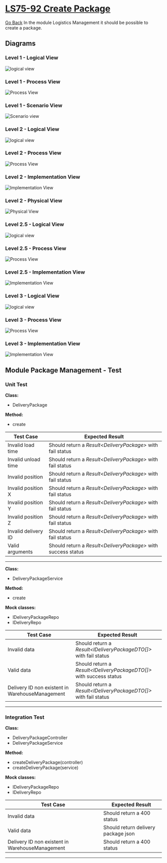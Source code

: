# [LS75-92 Create Package](https://lei-isep-ricardo.atlassian.net/jira/software/projects/LS75/boards/1?selectedIssue=LS75-92)
[Go Back](../../Readme.md)
In the module Logistics Management it should be possible to create a package.
## Diagrams
### Level 1 - Logical View
![logical view](https://bitbucket.org/DoubleRisep/lei-sem5-3na-075/raw/fc793f055d30a42c89541bf87f735ad00ae17ce7/Docs/Diagrams/Level%201/N1-LV.svg)
### Level 1 - Process View
![Process View](https://bitbucket.org/DoubleRisep/lei-sem5-3na-075/raw/fc793f055d30a42c89541bf87f735ad00ae17ce7/Docs/Diagrams/Level%201/Processes/N1-PV-US92.svg)
### Level 1 - Scenario View
![Scenario view](https://bitbucket.org/DoubleRisep/lei-sem5-3na-075/raw/9e20a38813650b235e78ad69d5359d116679f22d/Docs/Diagrams/Level%201/N1-SV.svg)
### Level 2 - Logical View
![logical view](https://bitbucket.org/DoubleRisep/lei-sem5-3na-075/raw/82e20dd833ef0b8a3fedd0664438fda1150cd0f5/Docs/Diagrams/Level%202/N2-LV.svg)
### Level 2 - Process View
![Process View](https://bitbucket.org/DoubleRisep/lei-sem5-3na-075/raw/fc793f055d30a42c89541bf87f735ad00ae17ce7/Docs/Diagrams/Level%202/Processes/N2-PV-US92.svg)
### Level 2 - Implementation View
![Implementation View](https://bitbucket.org/DoubleRisep/lei-sem5-3na-075/raw/82e20dd833ef0b8a3fedd0664438fda1150cd0f5/Docs/Diagrams/Level%202/N2-IV.jpg)
### Level 2 - Physical View
![Physical View](https://bitbucket.org/DoubleRisep/lei-sem5-3na-075/raw/82e20dd833ef0b8a3fedd0664438fda1150cd0f5/Docs/Diagrams/Level%202/N2-PIV.jpg)
### Level 2.5 - Logical View
![logical view](https://bitbucket.org/DoubleRisep/lei-sem5-3na-075/raw/82e20dd833ef0b8a3fedd0664438fda1150cd0f5/Docs/Diagrams/Level%202.5/N2.5-LV-LM.svg)
### Level 2.5 - Process View
![Process View](https://bitbucket.org/DoubleRisep/lei-sem5-3na-075/raw/82e20dd833ef0b8a3fedd0664438fda1150cd0f5/Docs/Diagrams/Level%202.5/Processes/N2.5-PV-US97.svg)
### Level 2.5 - Implementation View
![Implementation View](https://bitbucket.org/DoubleRisep/lei-sem5-3na-075/raw/82e20dd833ef0b8a3fedd0664438fda1150cd0f5/Docs/Diagrams/Level%202.5/N2.5-IV-LM.jpg)
### Level 3 - Logical View
![logical view](https://bitbucket.org/DoubleRisep/lei-sem5-3na-075/raw/82e20dd833ef0b8a3fedd0664438fda1150cd0f5/Docs/Diagrams/Level%203/N3-LV-LM.svg)
### Level 3 - Process View
![Process View](https://bitbucket.org/DoubleRisep/lei-sem5-3na-075/raw/fc793f055d30a42c89541bf87f735ad00ae17ce7/Docs/Diagrams/Level%203/Processes/N3-PV-US92.svg)
### Level 3 - Implementation View
![Implementation View](https://bitbucket.org/DoubleRisep/lei-sem5-3na-075/raw/82e20dd833ef0b8a3fedd0664438fda1150cd0f5/Docs/Diagrams/Level%203/N3-IV-LM.jpg)

## Module Package Management - Test

### Unit Test

**Class:**

- DeliveryPackage

**Method:**

- create

| Test Case | Expected Result |
| --- | --- |
| Invalid load time | Should return a *Result\<DeliveryPackage>* with fail status |
| Invalid unload time | Should return a *Result\<DeliveryPackage>* with fail status |
| Invalid position | Should return a *Result\<DeliveryPackage>* with fail status |
| Invalid position X | Should return a *Result\<DeliveryPackage>* with fail status |
| Invalid position Y | Should return a *Result\<DeliveryPackage>* with fail status |
| Invalid position Z | Should return a *Result\<DeliveryPackage>* with fail status |
| Invalid delivery ID | Should return a *Result\<DeliveryPackage>* with fail status |
| Valid arguments | Should return a *Result\<DeliveryPackage>* with success status |

---

**Class:**

- DeliveryPackageService

**Method:**

- create

**Mock classes:**

- IDeliveryPackageRepo
- IDeliveryRepo

| Test Case | Expected Result |
| --- | --- |
| Invalid data | Should return a *Result\<IDeliveryPackageDTO[]>* with fail status |
| Valid data | Should return a *Result\<IDeliveryPackageDTO[]>* with success status |
| Delivery ID non existent in WarehouseManagement | Should return a *Result\<IDeliveryPackageDTO[]>* with fail status |
---

### Integration Test

**Class:**

- DeliveryPackageController
- DeliveryPackageService

**Method:**

- createDeliveryPackage(controller)
- createDeliveryPackage(service)

**Mock classes:**

- IDeliveryPackageRepo
- IDeliveryRepo

| Test Case | Expected Result |
| --- | --- |
| Invalid data | Should return a 400 status |
| Valid data | Should return delivery package json |
| Delivery ID non existent in WarehouseManagement | Should return a 400 status |
---


